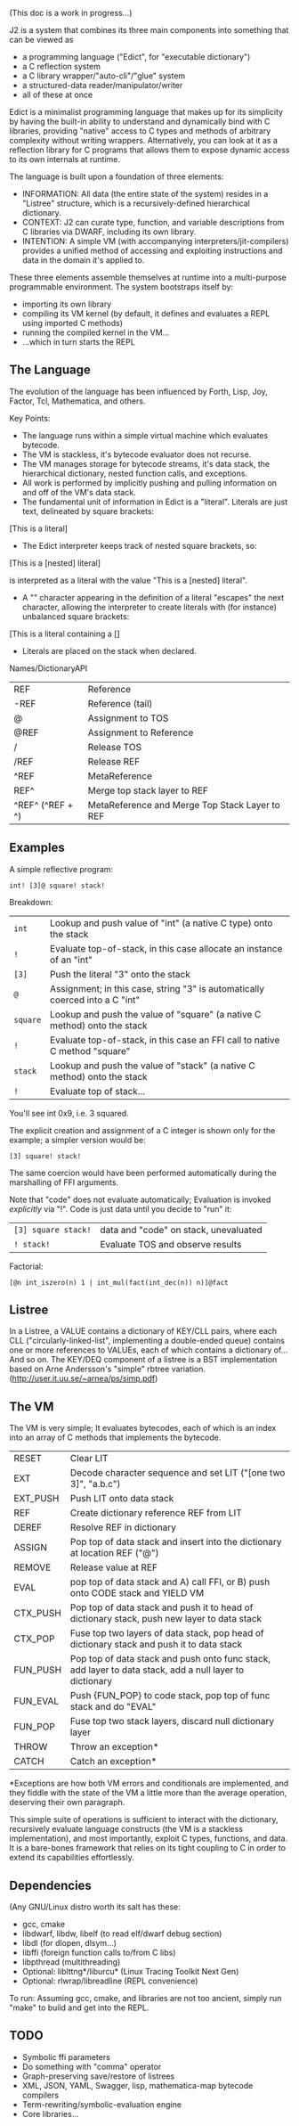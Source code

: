 (This doc is a work in progress…)

J2 is a system that combines its three main components into something that can be viewed as



*   a programming language ("Edict", for "executable dictionary")
*   a C reflection system
*   a C library wrapper/"auto-cli"/"glue" system
*   a structured-data reader/manipulator/writer
*   all of these at once

Edict is a minimalist programming language that makes up for its simplicity by having the built-in ability to understand and dynamically bind with C libraries, providing "native" access to C types and methods of arbitrary complexity without writing wrappers. Alternatively, you can look at it as a reflection library for C programs that allows them to expose dynamic access to its own internals at runtime.

The language is built upon a foundation of three elements:



*   INFORMATION: All data (the entire state of the system) resides in a "Listree" structure, which is a recursively-defined hierarchical dictionary.
*   CONTEXT: J2 can curate type, function, and variable descriptions from C libraries via DWARF, including its own library.
*   INTENTION: A simple VM (with accompanying interpreters/jit-compilers) provides a unified method of accessing and exploiting instructions and data in the domain it's applied to.

These three elements assemble themselves at runtime into a multi-purpose programmable environment. The system bootstraps itself by:



*   importing its own library
*   compiling its VM kernel (by default, it defines and evaluates a REPL using imported C methods)
*   running the compiled kernel in the VM…
*   ...which in turn starts the REPL


## The Language

<Basics>

The evolution of the language has been influenced by Forth, Lisp, Joy, Factor, Tcl, Mathematica, and others.

Key Points:

*   The language runs within a simple virtual machine which evaluates bytecode.
*   The VM is stackless, it's bytecode evaluator does not recurse.
*   The VM manages storage for bytecode streams, it's data stack, the hierarchical dictionary, nested function calls, and exceptions.
*   All work is performed by implicitly pushing and pulling information on and off of the VM's data stack.
*   The fundamental unit of information in Edict is a "literal". Literals are just text, delineated by square brackets:

[This is a literal]

*   The Edict interpreter keeps track of nested square brackets, so:

[This is a [nested] literal]

is interpreted as a literal with the value "This is a [nested] literal".

*   A "\" character appearing in the definition of a literal "escapes" the next character, allowing the interpreter to create literals with (for instance) unbalanced square brackets:

[This is a literal containing a \[]

*   Literals are placed on the stack when declared.



Names/DictionaryAPI


<table>
  <tr>
   <td>REF
   </td>
   <td>Reference
   </td>
  </tr>
  <tr>
   <td>-REF
   </td>
   <td>Reference (tail)
   </td>
  </tr>
  <tr>
   <td>@
   </td>
   <td>Assignment to TOS
   </td>
  </tr>
  <tr>
   <td>@REF
   </td>
   <td>Assignment to Reference
   </td>
  </tr>
  <tr>
   <td>/
   </td>
   <td>Release TOS
   </td>
  </tr>
  <tr>
   <td>/REF
   </td>
   <td>Release REF
   </td>
  </tr>
  <tr>
   <td>^REF
   </td>
   <td>MetaReference
   </td>
  </tr>
  <tr>
   <td>REF^
   </td>
   <td>Merge top stack layer to REF
   </td>
  </tr>
  <tr>
   <td>^REF^ (^REF + ^)
   </td>
   <td>MetaReference and Merge Top Stack Layer to REF
   </td>
  </tr>
</table>



## Examples

A simple reflective program:

    int! [3]@ square! stack!

Breakdown:


<table>
  <tr>
   <td><code>int</code>
   </td>
   <td>Lookup and push value of "int" (a native C type) onto the stack
   </td>
  </tr>
  <tr>
   <td><code>!</code>
   </td>
   <td>Evaluate top-of-stack, in this case allocate an instance of an "int"
   </td>
  </tr>
  <tr>
   <td><code>[3]</code>
   </td>
   <td>Push the literal "3" onto the stack
   </td>
  </tr>
  <tr>
   <td><code>@</code>
   </td>
   <td>Assignment; in this case, string "3" is automatically coerced into a C "int"
   </td>
  </tr>
  <tr>
   <td><code>square</code>
   </td>
   <td>Lookup and push the value of "square" (a native C method) onto the stack
   </td>
  </tr>
  <tr>
   <td><code>!</code>
   </td>
   <td>Evaluate top-of-stack, in this case an FFI call to native C method "square"
   </td>
  </tr>
  <tr>
   <td><code>stack</code>
   </td>
   <td>Lookup and push the value of "stack" (a native C method) onto the stack
   </td>
  </tr>
  <tr>
   <td><code>!</code>
   </td>
   <td>Evaluate top of stack...
   </td>
  </tr>
</table>


You'll see int 0x9, i.e. 3 squared.

The explicit creation and assignment of a C integer is shown only for the example; a simpler version would be:

    [3] square! stack!

The same coercion would have been performed automatically during the marshalling of FFI arguments.

Note that "code" does not evaluate automatically; Evaluation is invoked _explicitly_ via "!". Code is just data until you decide to "run" it:


<table>
  <tr>
   <td><code>[3] square stack!</code>
   </td>
   <td>data  and "code" on stack, unevaluated
   </td>
  </tr>
  <tr>
   <td><code>! stack!</code>
   </td>
   <td>Evaluate TOS and observe results
   </td>
  </tr>
</table>


Factorial:

    [@n int_iszero(n) 1 | int_mul(fact(int_dec(n)) n)]@fact


## Listree

In a Listree, a VALUE contains a dictionary of KEY/CLL pairs, where each CLL ("circularly-linked-list", implementing a double-ended queue) contains one or more references to VALUEs, each of which contains a dictionary of... And so on. The KEY/DEQ component of a listree is a BST implementation based on Arne Andersson's "simple" rbtree variation. (http://user.it.uu.se/~arnea/ps/simp.pdf)


## The VM

The VM is very simple; It evaluates bytecodes, each of which is an index into an array of C methods that implements the bytecode.


<table>
  <tr>
   <td>RESET
   </td>
   <td>Clear LIT
   </td>
  </tr>
  <tr>
   <td>EXT
   </td>
   <td>Decode character sequence and set LIT ("[one two 3]", "a.b.c")
   </td>
  </tr>
  <tr>
   <td>EXT_PUSH
   </td>
   <td>Push LIT onto data stack
   </td>
  </tr>
  <tr>
   <td>REF
   </td>
   <td>Create dictionary reference REF from LIT
   </td>
  </tr>
  <tr>
   <td>DEREF
   </td>
   <td>Resolve REF in dictionary
   </td>
  </tr>
  <tr>
   <td>ASSIGN
   </td>
   <td>Pop top of data stack and insert into the dictionary at location REF ("@")
   </td>
  </tr>
  <tr>
   <td>REMOVE
   </td>
   <td>Release value at REF
   </td>
  </tr>
  <tr>
   <td>EVAL
   </td>
   <td>pop top of data stack and A) call FFI, or B) push onto CODE stack and YIELD VM
   </td>
  </tr>
  <tr>
   <td>CTX_PUSH
   </td>
   <td>Pop top of data stack and push it to head of dictionary stack, push new layer to data stack
   </td>
  </tr>
  <tr>
   <td>CTX_POP
   </td>
   <td>Fuse top two layers of data stack, pop head of dictionary stack and push it to data stack
   </td>
  </tr>
  <tr>
   <td>FUN_PUSH
   </td>
   <td>Pop top of data stack and push onto func stack, add layer to data stack, add a null layer to dictionary
   </td>
  </tr>
  <tr>
   <td>FUN_EVAL
   </td>
   <td>Push {FUN_POP} to code stack, pop top of func stack and do "EVAL"
   </td>
  </tr>
  <tr>
   <td>FUN_POP
   </td>
   <td>Fuse top two stack layers, discard null dictionary layer
   </td>
  </tr>
  <tr>
   <td>THROW
   </td>
   <td>Throw an exception*
   </td>
  </tr>
  <tr>
   <td>CATCH
   </td>
   <td>Catch an exception*
   </td>
  </tr>
</table>


*Exceptions are how both VM errors and conditionals are implemented, and they fiddle with the state of the VM a little more than the average operation, deserving their own paragraph.

This simple suite of operations is sufficient to interact with the dictionary, recursively evaluate language constructs (the VM is a stackless implementation), and most importantly, exploit C types, functions, and data. It is a bare-bones framework that relies on its tight coupling to C in order to extend its capabilities effortlessly. 


## Dependencies

(Any GNU/Linux distro worth its salt has these:



*   gcc, cmake
*   libdwarf, libdw, libelf (to read elf/dwarf debug section)
*   libdl (for dlopen, dlsym...)
*   libffi (foreign function calls to/from C libs)
*   libpthread (multithreading)
*   Optional: liblttng*/liburcu* (Linux Tracing Toolkit Next Gen)
*   Optional: rlwrap/libreadline (REPL convenience)

To run: Assuming gcc, cmake, and libraries are not too ancient, simply run "make" to build and get into the REPL.


## TODO



*   Symbolic ffi parameters
*   Do something with "comma" operator
*   Graph-preserving save/restore of listrees
*   XML, JSON, YAML, Swagger, lisp, mathematica-map bytecode compilers
*   Term-rewriting/symbolic-evaluation engine
*   Core libraries...

<!-- Docs to Markdown version 1.0β16 -->
